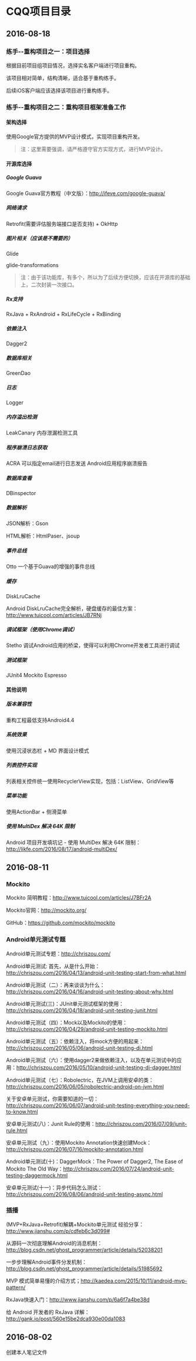 # CQQ项目目录

## 2016-08-18

### 练手--重构项目之一：项目选择

根据目前项目组项目情况，选择实名客户端进行项目重构。

该项目相对简单，结构清晰，适合基于重构练手。

后续iOS客户端应该选择该项目进行重构练手。

### 练手--重构项目之二：重构项目框架准备工作

#### 架构选择

使用Google官方提供的MVP设计模式，实现项目重构开发。

> 注：这里需要强调，请严格遵守官方实现方式，进行MVP设计。

#### 开源库选择

##### Google Guava

Google Guava官方教程（中文版）：http://ifeve.com/google-guava/

##### 网络请求

Retrofit(需要评估服务端接口是否支持) + OkHttp

##### 图片相关（应该是不需要的）

Glide 

glide-transformations

> 注：由于该功能库，有多个，所以为了后续方便切换，应该在开源库的基础上，二次封装一次接口。

##### Rx支持

RxJava + RxAndroid + RxLifeCycle + RxBinding

##### 依赖注入

Dagger2

##### 数据库相关

GreenDao

##### 日志

Logger

##### 内存溢出检测

LeakCanary 内存泄漏检测工具

##### 程序崩溃日志获取

ACRA 可以指定email进行日志发送  Android应用程序崩溃报告

##### 数据库查看

DBinspector

##### 数据解析

JSON解析：Gson

HTML解析：HtmlPaser、jsoup

##### 事件总线

Otto  一个基于Guava的增强的事件总线

##### 缓存

DiskLruCache

Android DiskLruCache完全解析，硬盘缓存的最佳方案：http://www.tuicool.com/articles/JB7RNj

##### 调试框架（使用Chrome调试）

Stetho 调试Android应用的桥梁，使得可以利用Chrome开发者工具进行调试

##### 测试框架

JUnit4 
Mockito
Espresso


#### 其他说明

##### 版本兼容性

重构工程最低支持Android4.4

##### 系统效果

使用沉浸状态栏 + MD 界面设计模式

##### 列表控件实现

列表相关控件统一使用RecyclerView实现，包括：ListView、GridView等

##### 菜单功能

使用ActionBar + 侧滑菜单

##### 使用 MultiDex 解决 64K 限制

Android 项目开发填坑记 - 使用 MultiDex 解决 64K 限制：http://likfe.com/2016/08/17/android-multiDex/



## 2016-08-11

### Mockito
Mockito 简明教程：http://www.tuicool.com/articles/J7BFr2A

Mockito官网：http://mockito.org/

GitHub：https://github.com/mockito/mockito

### Android单元测试专题

Android单元测试专题：http://chriszou.com/

Android单元测试: 首先，从是什么开始：http://chriszou.com/2016/04/13/android-unit-testing-start-from-what.html

Android单元测试（二）：再来谈谈为什么：http://chriszou.com/2016/04/16/android-unit-testing-about-why.html

Android单元测试(三)：JUnit单元测试框架的使用：http://chriszou.com/2016/04/18/android-unit-testing-junit.html

Android单元测试（四）：Mock以及Mockito的使用：http://chriszou.com/2016/04/29/android-unit-testing-mockito.html

Android单元测试（五）：依赖注入，将mock方便的用起来：http://chriszou.com/2016/05/06/android-unit-testing-di.html

Android单元测试（六）：使用dagger2来做依赖注入，以及在单元测试中的应用：http://chriszou.com/2016/05/10/android-unit-testing-di-dagger.html

Android单元测试（七）：Robolectric，在JVM上调用安卓的类：http://chriszou.com/2016/06/05/robolectric-android-on-jvm.html

关于安卓单元测试，你需要知道的一切：http://chriszou.com/2016/06/07/android-unit-testing-everything-you-need-to-know.html

安卓单元测试(八)：Junit Rule的使用：http://chriszou.com/2016/07/09/junit-rule.html

安卓单元测试（九）：使用Mockito Annotation快速创建Mock：http://chriszou.com/2016/07/16/mockito-annotation.html

Android单元测试(十)：DaggerMock：The Power of Dagger2, The Ease of Mockito The Old Way：http://chriszou.com/2016/07/24/android-unit-testing-daggermock.html

安卓单元测试(十一)：异步代码怎么测试：http://chriszou.com/2016/08/06/android-unit-testing-async.html


### 插播

(MVP+RxJava+Retrofit)解耦+Mockito单元测试 经验分享：http://www.jianshu.com/p/cdfeb6c3d099#

从源码一次彻底理解Android的消息机制：http://blog.csdn.net/ghost_programmer/article/details/52038201

一步步理解Android事件分发机制：http://blog.csdn.net/ghost_programmer/article/details/51985692


MVP 模式简单易懂的介绍方式；http://kaedea.com/2015/10/11/android-mvp-pattern/

RxJava快速入门：http://www.jianshu.com/p/6a6f7a4be38d

给 Android 开发者的 RxJava 详解：http://gank.io/post/560e15be2dca930e00da1083

## 2016-08-02

创建本人笔记文件